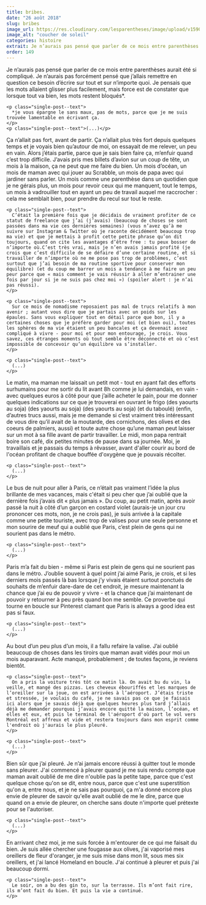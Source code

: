 ```yaml
---
title: bribes.
date: "26 août 2018"
slug: bribes
image_url: https://res.cloudinary.com/lesparentheses/image/upload/v1590978432/149_bribes/lesparentheses_birbes-alaune.jpg
image_alt: "coucher de soleil"
categories: histoire
extrait: Je n’aurais pas pensé que parler de ce mois entre parenthèses aurait été si compliqué. Je n’aurais pas forcément pensé que j’allais remettre en question ce besoin d’écrire sur tout et sur n’importe quoi. Je pensais que les mots allaient glisser plus facilement, mais force est de constater que lorsque tout va bien, les mots restent bloqués.
order: 149
---
```


<div class="main-container">

  <section class="single-post--section">
    <p class="single-post--text">
      Je n’aurais pas pensé que parler de ce mois entre parenthèses aurait été si compliqué. Je n’aurais pas forcément pensé que j’allais remettre en question ce besoin d’écrire sur tout et sur n’importe quoi. Je pensais que les mots allaient glisser plus facilement, mais force est de constater que lorsque tout va bien, les mots restent bloqués*.
    </p>

    <p class="single-post--text">
      *je vous épargne le sans maux, pas de mots, parce que je me suis trouvée lamentable en écrivant ça.
    </p>
    <p class="single-post--text">(...)</p>

  </section>

  <section class="single-post--section">
    <p class="single-post--text">
      Ça n’allait pas fort, avant de partir. Ça n’allait plus très fort depuis quelques temps et je voyais bien qu’autour de moi, on essayait de me relever, un peu en vain. Alors j’étais partie, parce que je sais bien faire ça, m’enfuir quand c’est trop difficile. J’avais pris mes billets d’avion sur un coup de tête, un mois à la maison, ça ne peut que me faire du bien. Un mois d’océan, un mois de maman avec qui jouer au Scrabble, un mois de papa avec qui jardiner sans parler. Un mois comme une parenthèse dans un quotidien que je ne gérais plus, un mois pour revoir ceux qui me manquent, tout le temps, un mois à vadrouiller tout en ayant un peu de travail auquel me raccrocher : cela me semblait bien, pour prendre du recul sur tout le reste.
    </p>

    <p class="single-post--text">
      C’était la première fois que je décidais de vraiment profiter de ce statut de freelance que j’ai (j’avais) (beaucoup de choses se sont passées dans ma vie ces dernières semaines) (vous n’avez qu’à me suivre sur Instagram & Twitter où je raconte décidément beaucoup trop ma vie) et que je mettais à profit cette petite phrase qu’on dit toujours, quand on cite les avantages d’être free : tu peux bosser de n’importe où.C’est très vrai, mais je n’en avais jamais profité (je crois que c’est difficile de se défaire d’une certaine routine, et si travailler de n’importe où ne me pose pas trop de problèmes, c’est surtout que j’ai besoin de ma routine sportive pour conserver mon équilibre) (et du coup me barrer un mois a tendance à me faire un peu peur parce que « mais comment je vais réussir à aller m’entrainer une fois par jour si je ne suis pas chez moi ») (spoiler alert : je n’ai pas réussi).
    </p>

    <p class="single-post--text">
      Sur ce mois de nomadisme reposaient pas mal de trucs relatifs à mon avenir ; autant vous dire que je partais avec un poids sur les épaules. Sans vous expliquer tout en détail parce que bon, il y a certaines choses que je préfère garder pour moi (et bien oui), toutes les sphères de ma vie étaient un peu bancales et ça devenait assez compliqué à vivre - pour moi et pour mon entourage, je crois. Vous savez, ces étranges moments où tout semble être déconnecté et où c’est impossible de concevoir qu’un équilibre va s’installer.
    </p>

    <p class="single-post--text">
      (...)
    </p>

  </section>
  <section class="single-post--section">
    <p class="single-post--text">
      Le matin, ma maman me laissait un petit mot - tout en ayant fait des efforts surhumains pour me sortir du lit avant 8h comme je lui demandais, en vain - avec quelques euros à côté pour que j’aille acheter le pain, pour me donner quelques indications sur ce que je trouverai en ouvrant le frigo (des yaourts au soja) (des yaourts au soja) (des yaourts au soja) (et du taboulé) (enfin, d’autres trucs aussi, mais je me demande si c’est vraiment très intéressant de vous dire qu’il avait de la moutarde, des cornichons, des olives et des coeurs de palmiers, aussi) et toute autre chose qu’une maman peut laisser sur un mot à sa fille avant de partir travailler. Le midi, mon papa rentrait boire son café, dix petites minutes de pause dans sa journée. Moi, je travaillais et je passais du temps à rêvasser, avant d'aller courir au bord de l'océan profitant de chaque bouffée d'oxygène que je pouvais récolter.
    </p>

    <p class="single-post--text">
      (...)
    </p>

  </section>
  <section class="single-post--section">
    <p class="single-post--text">
      Le bus de nuit pour aller à Paris, ce n’était pas vraiment l’idée la plus brillante de mes vacances, mais c'était si peu cher que j’ai oublié que la dernière fois j’avais dit « plus jamais ». Du coup, au petit matin, après avoir passé la nuit à côté d’un garçon en costard violet (aurais-je un jour cru prononcer ces mots, non, je ne crois pas), je suis arrivée à la capitale comme une petite touriste, avec trop de valises pour une seule personne et mon sourire de meuf qui a oublié que Paris, c’est plein de gens qui ne sourient pas dans le métro.
    </p>

    <p class="single-post--text">
      (...)
    </p>

  </section>
  <section class="single-post--section">
    <p class="single-post--text">
      Paris m’a fait du bien - même si Paris est plein de gens qui ne sourient pas dans le métro. J’oublie souvent à quel point j’ai aimé Paris, je crois, et si les derniers mois passés là bas lorsque j’y vivais étaient surtout ponctués de souhaits de m’enfuir dare-dare de cet endroit, je mesure maintenant la chance que j’ai eu de pouvoir y vivre - et la chance que j’ai maintenant de pouvoir y retourner à peu près quand bon me semble. Ce proverbe qui tourne en boucle sur Pinterest clamant que Paris is always a good idea est pas si faux.
    </p>

    <p class="single-post--text">
      (...)
    </p>

  </section>
  <section class="single-post--section">
    <p class="single-post--text">
      Au bout d’un peu plus d’un mois, il a fallu refaire la valise. J’ai oublié beaucoup de choses dans les tiroirs que maman avait vidés pour moi un mois auparavant. Acte manqué, probablement ; de toutes façons, je reviens bientôt.
    </p>

    <p class="single-post--text">
      On a pris la voiture très tôt ce matin là. On avait bu du vin, la veille, et mangé des pizzas. Les cheveux ébouriffés et les marques de l’oreiller sur la joue, on est arrivées à l’aéroport. J’étais triste et stressée, je voulais du café, je ne savais pas ce que je faisais ici alors que je savais déjà que quelques heures plus tard j’allais déjà me demander pourquoi j’avais encore quitté la maison, l’océan, et elles et eux, et puis le terminal de l'aéroport d'où part le vol vers Montréal est affreux et vide et restera toujours dans mon esprit comme l'endroit où j'aurais le plus pleuré.
    </p>

    <p class="single-post--text">
      (...)
    </p>

  </section>
  <section class="single-post--section">
    <p class="single-post--text">
      Bien sûr que j’ai pleuré. Je n’ai jamais encore réussi à quitter tout le monde sans pleurer. J'ai commencé à pleurer quand je me suis rendu compte que maman avait oublié de me dire n'oublie pas la petite tape, parce que c'est quelque chose qu'on se dit, entre nous, parce que c'est une superstition qu'on a, entre nous, et je ne sais pas pourquoi, ça m'a donné encore plus envie de pleurer de savoir qu'elle avait oublié de me le dire, parce que quand on a envie de pleurer, on cherche sans doute n'importe quel prétexte pour se l'autoriser.
    </p>

    <p class="single-post--text">
      (...)
    </p>

  </section>
  <section class="single-post--section">
    <p class="single-post--text">
      En arrivant chez moi, je me suis forcée à m'entourer de ce qui me faisait du bien. Je suis allée chercher une fougasse aux olives, j'ai vaporisé mes oreillers de fleur d'oranger, je me suis mise dans mon lit, sous mes six oreillers, et j'ai lancé Homeland en boucle. J'ai continué à pleurer et puis j'ai beaucoup dormi.
    </p>

    <p class="single-post--text">
      Le soir, on a bu des gin to, sur la terrasse. Ils m’ont fait rire, ils m’ont fait du bien. Et puis la vie a continué.
    </p>

  </section>

</div>
